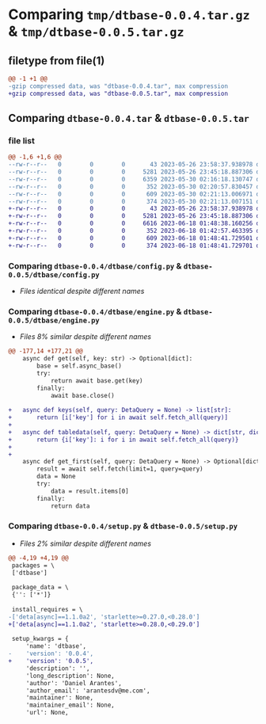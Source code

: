 # Comparing `tmp/dtbase-0.0.4.tar.gz` & `tmp/dtbase-0.0.5.tar.gz`

## filetype from file(1)

```diff
@@ -1 +1 @@
-gzip compressed data, was "dtbase-0.0.4.tar", max compression
+gzip compressed data, was "dtbase-0.0.5.tar", max compression
```

## Comparing `dtbase-0.0.4.tar` & `dtbase-0.0.5.tar`

### file list

```diff
@@ -1,6 +1,6 @@
--rw-r--r--   0        0        0       43 2023-05-26 23:58:37.938978 dtbase-0.0.4/dtbase/__init__.py
--rw-r--r--   0        0        0     5281 2023-05-26 23:45:18.887306 dtbase-0.0.4/dtbase/config.py
--rw-r--r--   0        0        0     6359 2023-05-30 02:16:18.130747 dtbase-0.0.4/dtbase/engine.py
--rw-r--r--   0        0        0      352 2023-05-30 02:20:57.830457 dtbase-0.0.4/pyproject.toml
--rw-r--r--   0        0        0      609 2023-05-30 02:21:13.006971 dtbase-0.0.4/setup.py
--rw-r--r--   0        0        0      374 2023-05-30 02:21:13.007151 dtbase-0.0.4/PKG-INFO
+-rw-r--r--   0        0        0       43 2023-05-26 23:58:37.938978 dtbase-0.0.5/dtbase/__init__.py
+-rw-r--r--   0        0        0     5281 2023-05-26 23:45:18.887306 dtbase-0.0.5/dtbase/config.py
+-rw-r--r--   0        0        0     6616 2023-06-18 01:48:38.160256 dtbase-0.0.5/dtbase/engine.py
+-rw-r--r--   0        0        0      352 2023-06-18 01:42:57.463395 dtbase-0.0.5/pyproject.toml
+-rw-r--r--   0        0        0      609 2023-06-18 01:48:41.729501 dtbase-0.0.5/setup.py
+-rw-r--r--   0        0        0      374 2023-06-18 01:48:41.729701 dtbase-0.0.5/PKG-INFO
```

### Comparing `dtbase-0.0.4/dtbase/config.py` & `dtbase-0.0.5/dtbase/config.py`

 * *Files identical despite different names*

### Comparing `dtbase-0.0.4/dtbase/engine.py` & `dtbase-0.0.5/dtbase/engine.py`

 * *Files 8% similar despite different names*

```diff
@@ -177,14 +177,21 @@
 	async def get(self, key: str) -> Optional[dict]:
 		base = self.async_base()
 		try:
 			return await base.get(key)
 		finally:
 			await base.close()
 			
+	async def keys(self, query: DetaQuery = None) -> list[str]:
+		return [i['key'] for i in await self.fetch_all(query)]
+	
+	async def tabledata(self, query: DetaQuery = None) -> dict[str, dict]:
+		return {i['key']: i for i in await self.fetch_all(query)}
+
+			
 	async def get_first(self, query: DetaQuery = None) -> Optional[dict]:
 		result = await self.fetch(limit=1, query=query)
 		data = None
 		try:
 			data = result.items[0]
 		finally:
 			return data
```

### Comparing `dtbase-0.0.4/setup.py` & `dtbase-0.0.5/setup.py`

 * *Files 2% similar despite different names*

```diff
@@ -4,19 +4,19 @@
 packages = \
 ['dtbase']
 
 package_data = \
 {'': ['*']}
 
 install_requires = \
-['deta[async]==1.1.0a2', 'starlette>=0.27.0,<0.28.0']
+['deta[async]==1.1.0a2', 'starlette>=0.28.0,<0.29.0']
 
 setup_kwargs = {
     'name': 'dtbase',
-    'version': '0.0.4',
+    'version': '0.0.5',
     'description': '',
     'long_description': None,
     'author': 'Daniel Arantes',
     'author_email': 'arantesdv@me.com',
     'maintainer': None,
     'maintainer_email': None,
     'url': None,
```

